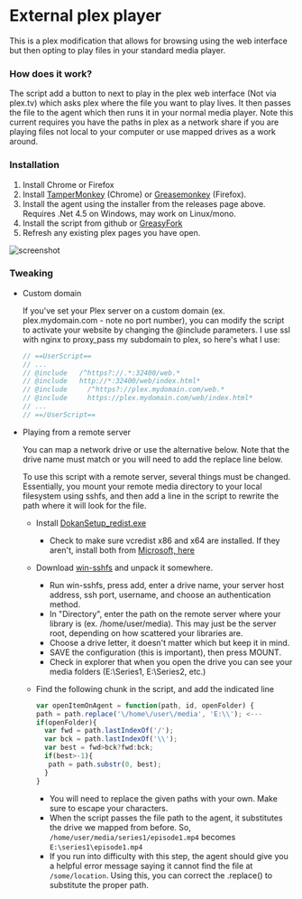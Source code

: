 # External plex player

This is a plex modification that allows for browsing using the web interface but then opting to play files in your standard media player.

### How does it work?
The script add a button to next to play in the plex web interface (Not via plex.tv) which asks plex where the file you want to play lives.  It then passes the file to the agent which then runs it in your normal media player.  Note this current requires you have the paths in plex as a network share if you are playing files not local to your computer or use mapped drives as a work around. 

### Installation
1. Install Chrome or Firefox
2. Install [TamperMonkey](https://chrome.google.com/webstore/detail/tampermonkey/dhdgffkkebhmkfjojejmpbldmpobfkfo?hl=en) (Chrome) or [Greasemonkey](https://addons.mozilla.org/en-US/firefox/addon/greasemonkey/) (Firefox).
3. Install the agent using the installer from the releases page above. Requires .Net 4.5 on Windows, may work on Linux/mono.
4. Install the script from github or [GreasyFork](https://greasyfork.org/en/scripts/13437-plex-external-player)
5. Refresh any existing plex pages you have open.

![screenshot](http://i.imgur.com/sm49By9.png "screenshot")

### Tweaking
* Custom domain

     If you've set your Plex server on a custom domain (ex. plex.mydomain.com - note no port number), you can modify the script to activate your website by changing the @include parameters. I use ssl with nginx to proxy_pass my subdomain to plex, so here's what I use:
  
    ```js
    // ==UserScript==
    // ...
    // @include   /^https?://.*:32400/web.*
    // @include   http://*:32400/web/index.html*
    // @include		/^https?://plex.mydomain.com/web.*
    // @include		https://plex.mydomain.com/web/index.html*
    // ...
    // ==/UserScript==
    ```
* Playing from a remote server
  
  You can map a network drive or use the alternative below.  Note that the drive name must match or you will need to add the replace line below. 
  
    To use this script with a remote server, several things must be changed. Essentially, you mount your remote media directory to your local filesystem using sshfs, and then add a line in the script to rewrite the path where it will look for the file.
    * Install [DokanSetup_redist.exe](https://github.com/dokan-dev/dokany/releases/tag/v1.0.0-RC1)
      * Check to make sure vcredist x86 and x64 are installed. If they aren't, install both from [Microsoft, here](https://www.microsoft.com/download/details.aspx?id=48145)
    * Download [win-sshfs](https://github.com/dimov-cz/win-sshfs/releases/tag/1.6.0) and unpack it somewhere.
      * Run win-sshfs, press add, enter a drive name, your server host address, ssh port, username, and choose an authentication method.
      * In "Directory", enter the path on the remote server where your library is (ex. /home/user/media). This may just be the server root, depending on how scattered your libraries are.
      * Choose a drive letter, it doesn't matter which but keep it in mind.
      * SAVE the configuration (this is important), then press MOUNT.
      * Check in explorer that when you open the drive you can see your media folders (E:\Series1, E:\Series2, etc.)
    * Find the following chunk in the script, and add the indicated line
    
      ```js
      var openItemOnAgent = function(path, id, openFolder) {
      path = path.replace('\/home\/user\/media', 'E:\\'); <---
      if(openFolder){
        var fwd = path.lastIndexOf('/');
        var bck = path.lastIndexOf('\\');
        var best = fwd>bck?fwd:bck;
        if(best>-1){
         path = path.substr(0, best);   
        }                                        
      }
      ```
      * You will need to replace the given paths with your own. Make sure to escape your characters.
      * When the script passes the file path to the agent, it substitutes the drive we mapped from before. So, ```/home/user/media/series1/episode1.mp4``` becomes ```E:\series1\episode1.mp4```
      * If you run into difficulty with this step, the agent should give you a helpful error message saying it cannot find the file at ```/some/location```. Using this, you can correct the .replace() to substitute the proper path.
